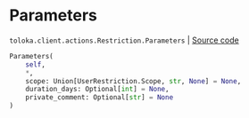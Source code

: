 # Parameters
`toloka.client.actions.Restriction.Parameters` | [Source code](https://github.com/Toloka/toloka-kit/blob/v1.0.2/src/client/actions.py#L52)

```python
Parameters(
    self,
    *,
    scope: Union[UserRestriction.Scope, str, None] = None,
    duration_days: Optional[int] = None,
    private_comment: Optional[str] = None
)
```

